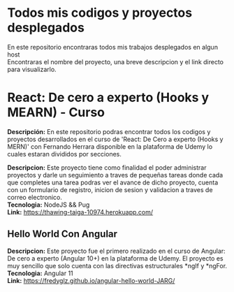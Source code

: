 # Todos mis codigos y proyectos desplegados
En este repositorio encontraras todos mis trabajos desplegados en algun host  
Encontraras el nombre del proyecto, una breve descripcion y el link directo para visualizarlo.

# React: De cero a experto (Hooks y MEARN) - Curso
**Descripción:** En este repositorio podras encontrar todos los codigos y proyectos desarrollados en el curso de 'React: De Cero a experto (Hooks y MERN)' con Fernando Herrara disponible en la plataforma de Udemy lo cuales estaran divididos por secciones.

**Descripcion:** Este proyecto tiene como finalidad el poder administrar proyectos y darle un seguimiento a traves de pequeñas tareas donde cada que completes una tarea podras ver el avance de dicho proyecto, cuenta con un formulario de registro, inicion de sesion y validacion a traves de correo electronico.  
**Tecnologia:** NodeJS && Pug  
**Link:** https://thawing-taiga-10974.herokuapp.com/

## Hello World Con Angular
**Descripcion:** Este proyecto fue el primero realizado en el curso de Angular: De cero a experto (Angular 10+) en la plataforma de Udemy. El proyecto es muy sencillo que solo cuenta con las directivas estructurales \*ngIf y \*ngFor.  
**Tecnologia:** Angular 11  
**Link:** https://fredyglz.github.io/angular-hello-world-JARG/
